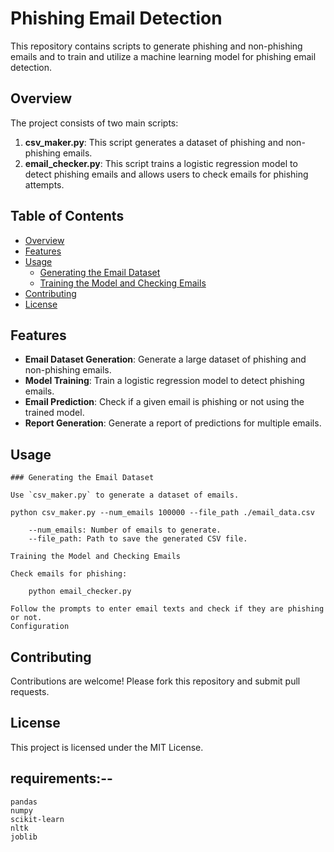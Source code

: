 # Phishing Email Detection

This repository contains scripts to generate phishing and non-phishing emails and to train and utilize a machine learning model for phishing email detection.

## Overview

The project consists of two main scripts:

1. **csv_maker.py**: This script generates a dataset of phishing and non-phishing emails.
2. **email_checker.py**: This script trains a logistic regression model to detect phishing emails and allows users to check emails for phishing attempts.

## Table of Contents

- [Overview](#overview)
- [Features](#features)
- [Usage](#usage)
  - [Generating the Email Dataset](#generating-the-email-dataset)
  - [Training the Model and Checking Emails](#training-the-model-and-checking-emails)
- [Contributing](#contributing)
- [License](#license)

## Features

- **Email Dataset Generation**: Generate a large dataset of phishing and non-phishing emails.
- **Model Training**: Train a logistic regression model to detect phishing emails.
- **Email Prediction**: Check if a given email is phishing or not using the trained model.
- **Report Generation**: Generate a report of predictions for multiple emails.


## Usage
```
### Generating the Email Dataset

Use `csv_maker.py` to generate a dataset of emails.

python csv_maker.py --num_emails 100000 --file_path ./email_data.csv

    --num_emails: Number of emails to generate.
    --file_path: Path to save the generated CSV file.

Training the Model and Checking Emails

Check emails for phishing:

    python email_checker.py

Follow the prompts to enter email texts and check if they are phishing or not.
Configuration
```

## Contributing

Contributions are welcome! Please fork this repository and submit pull requests.

## License

This project is licensed under the MIT License.

## requirements:--
```
pandas
numpy
scikit-learn
nltk
joblib
```
